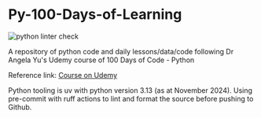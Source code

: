 # Py-100-Days-of-Learning

![python linter check](https://github.com/nlawren/Py-100-Days-of-Learning/actions/workflows/python-lint.yml/badge.svg?event=push)

A repository of python code and daily lessons/data/code following Dr Angela Yu's Udemy course of 100 Days of Code - Python

Reference link: [Course on Udemy](https://www.udemy.com/course/100-days-of-code/)

Python tooling is uv with python version 3.13 (as at November 2024). Using pre-commit with ruff actions to lint and format the source before pushing to Github.
